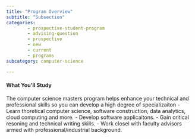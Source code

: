 ```yaml
---
title: "Program Overview"
subtitle: "Subsection"
categories: 
        - prospective-student-program
        - advising-question
        - prospective
        - new
        - current
        - programs
subcategory: computer-science

---
```

<h4> What You'll Study </h4>
The computer science masters program helps enhance your technical and professional skills so you can develop a high degree of specializaiton 
- Learn thoretical computer science, software construction, data analytics, cloud computing and more.
- Develop software applicaitons. 
- Gain critical resoning and technical writing skills.
- Work closel with faculty advisors armed with professional/industrial background. 